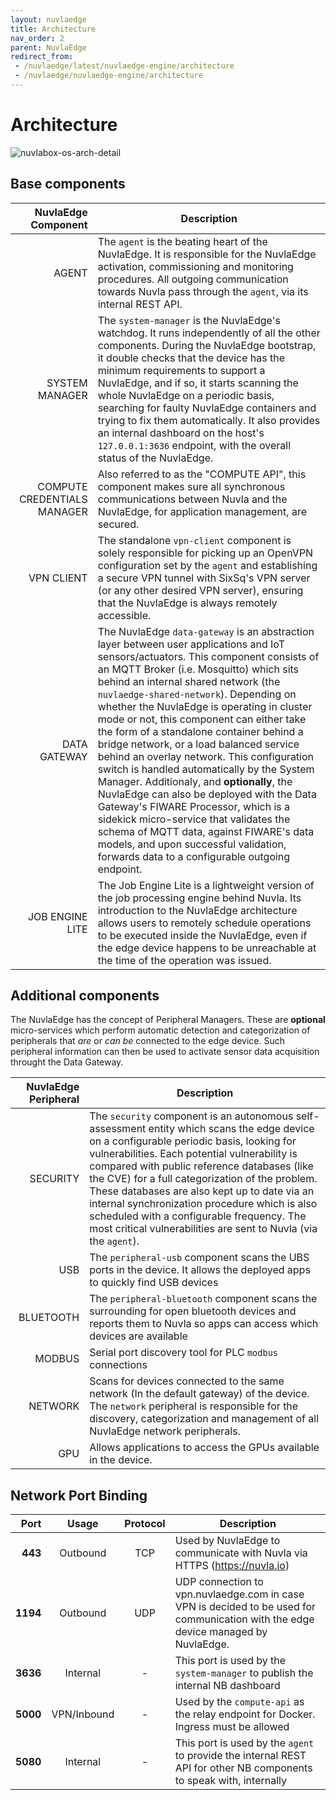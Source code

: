 ```yaml
---
layout: nuvlaedge
title: Architecture
nav_order: 2
parent: NuvlaEdge
redirect_from:
 - /nuvlaedge/latest/nuvlaedge-engine/architecture
 - /nuvlaedge/nuvlaedge-engine/architecture
---
```


Architecture
========

![nuvlabox-os-arch-detail](/assets/img/nuvlaedge-engine-arch-v1.png)

## Base components

| NuvlaEdge Component 	| Description 	|
|-:	|-	|
| AGENT 	| The `agent` is the beating heart of the NuvlaEdge. It is responsible for the NuvlaEdge activation, commissioning and monitoring procedures. All outgoing communication towards Nuvla pass through the `agent`, via its internal REST API.	|
| SYSTEM MANAGER 	| The `system-manager` is the NuvlaEdge's watchdog. It runs independently of all the other components. During the NuvlaEdge bootstrap, it double checks that the device has the minimum requirements to support a NuvlaEdge, and if so, it starts scanning the whole NuvlaEdge on a periodic basis, searching for faulty NuvlaEdge containers and trying to fix them automatically. It also provides an internal dashboard on the host's `127.0.0.1:3636` endpoint, with the overall status of the NuvlaEdge. |
| COMPUTE CREDENTIALS MANAGER | Also referred to as the "COMPUTE API", this component makes sure all synchronous communications between Nuvla and the NuvlaEdge, for application management, are secured. | 
| VPN CLIENT 	| The standalone `vpn-client` component is solely responsible for picking up an OpenVPN configuration set by the `agent` and establishing a secure VPN tunnel with SixSq's VPN server (or any other desired VPN server), ensuring that the NuvlaEdge is always remotely accessible. |
| DATA GATEWAY 	| The NuvlaEdge `data-gateway` is an abstraction layer between user applications and IoT sensors/actuators. This component consists of an MQTT Broker (i.e. Mosquitto) which sits behind an internal shared network (the `nuvlaedge-shared-network`). Depending on whether the NuvlaEdge is operating in cluster mode or not, this component can either take the form of a standalone container behind a bridge network, or a load balanced service behind an overlay network. This configuration switch is handled automatically by the System Manager. Additionaly, and **optionally**, the NuvlaEdge can also be deployed with the Data Gateway's FIWARE Processor, which is a sidekick micro-service that validates the schema of MQTT data, against FIWARE's data models, and upon successful validation, forwards data to a configurable outgoing endpoint. |
| JOB ENGINE LITE | The Job Engine Lite is a lightweight version of the job processing engine behind Nuvla. Its introduction to the NuvlaEdge architecture allows users to remotely schedule operations to be executed inside the NuvlaEdge, even if the edge device happens to be unreachable at the time of the operation was issued. |


## Additional components
The NuvlaEdge has the concept of Peripheral Managers. These are **optional** micro-services which perform automatic detection and categorization of peripherals that *are* or *can be* connected to the edge device. Such peripheral information can then be used to activate sensor data acquisition throught the Data Gateway.

| NuvlaEdge Peripheral 	| Description 	|
|-:	|-	|
| SECURITY  | The `security` component is an autonomous self-assessment entity which scans the edge device on a configurable periodic basis, looking for vulnerabilities. Each potential vulnerability is compared with public reference databases (like the CVE) for a full categorization of the problem. These databases are also kept up to date via an internal synchronization procedure which is also scheduled with a configurable frequency. The most critical vulnerabilities are sent to Nuvla (via the `agent`). |
| USB       | The `peripheral-usb` component scans the UBS ports in the device. It allows the deployed apps to quickly find USB devices |
| BLUETOOTH | The `peripheral-bluetooth` component scans the surrounding for open bluetooth devices and reports them to Nuvla so apps can access which devices are available |
| MODBUS | Serial port discovery tool for PLC `modbus` connections |
| NETWORK | Scans for devices connected to the same network (In the default gateway) of the device. The `network` peripheral is responsible for the discovery, categorization and management of all NuvlaEdge network peripherals. |
| GPU | Allows applications to access the GPUs available in the device. |


## Network Port Binding

|     Port |    Usage    | Protocol | Description                                                                                                                        |
|---------:|:-----------:|:--------:|------------------------------------------------------------------------------------------------------------------------------------|
|  **443** |  Outbound   |   TCP    | Used by NuvlaEdge to communicate with Nuvla via HTTPS (https://nuvla.io)                                                           | 
| **1194** |  Outbound   |   UDP    | UDP connection to vpn.nuvlaedge.com in case VPN is decided to be used for communication with the edge device managed by NuvlaEdge. |
| **3636** |  Internal   |    -     | This port is used by the `system-manager` to publish the internal NB dashboard                                                     |
| **5000** | VPN/Inbound |    -     | Used by the `compute-api` as the relay endpoint for Docker. Ingress must be allowed                                                |
| **5080** |  Internal   |    -     | This port is used by the `agent` to provide the internal REST API for other NB components to speak with, internally                |
